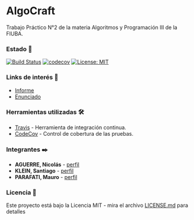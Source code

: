 # AlgoCraft

Trabajo Práctico N°2 de la materia Algoritmos y Programación III de la FIUBA.

### Estado 📌

[![Build Status](https://travis-ci.com/mauro7x/AlgoCraft.svg?token=SDeNpfsPsB4y5FW5rPH9&branch=master)](https://travis-ci.com/mauro7x/AlgoCraft) 
[![codecov](https://codecov.io/gh/mauro7x/AlgoCraft/branch/master/graph/badge.svg?token=FCtXrD4A86)](https://codecov.io/gh/mauro7x/AlgoCraft) 
[![License: MIT](https://img.shields.io/badge/License-MIT-green.svg)](https://opensource.org/licenses/MIT) 

### Links de interés 🚀

* [Informe](Informe.pdf)
* [Enunciado](https://docs.google.com/document/d/1uT1NYcKcZytVY5hD31TXFGuXLqgSXLUc488Tv7DOxIw/edit#heading=h.yxmoczo35tm5)

### Herramientas utilizadas 🛠️

* [Travis](https://travis-ci.org/) - Herramienta de integración continua.
* [CodeCov](https://maven.apache.org/) - Control de cobertura de las pruebas.

### Integrantes ✒️

* **AGUERRE, Nicolás** - [perfil](https://github.com/nicomatex)
* **KLEIN, Santiago** - [perfil](https://github.com/sankle)
* **PARAFATI, Mauro** - [perfil](https://github.com/mauro7x)

### Licencia 📄

Este proyecto está bajo la Licencia MIT - mira el archivo [LICENSE.md](LICENSE) para detalles
